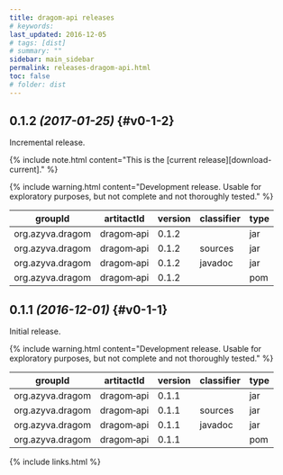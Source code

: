 ```yaml
---
title: dragom-api releases
# keywords:
last_updated: 2016-12-05
# tags: [dist]
# summary: ""
sidebar: main_sidebar
permalink: releases-dragom-api.html
toc: false
# folder: dist
---
```


## 0.1.2 *(2017-01-25)* {#v0-1-2}

Incremental release.

{% include note.html content="This is the [current release][download-current]." %}

{% include warning.html content="Development release. Usable for exploratory purposes, but not complete and not thoroughly tested." %}

groupId         |artitactId      |version|classifier|type  |
----------------|----------------|-------|----------|------|
org.azyva.dragom|dragom&#8209;api|0.1.2  |          |jar   |<a class="no_icon" href="http://repo1.maven.org/maven2/org/azyva/dragom/dragom-api/0.1.2/dragom-api-0.1.2.jar" download><span class="glyphicon glyphicon-download"/></a>
org.azyva.dragom|dragom&#8209;api|0.1.2  |sources   |jar   |<a class="no_icon" href="http://repo1.maven.org/maven2/org/azyva/dragom/dragom-api/0.1.2/dragom-api-0.1.2-sources.jar" download><span class="glyphicon glyphicon-download"/></a>
org.azyva.dragom|dragom&#8209;api|0.1.2  |javadoc   |jar   |<a class="no_icon" href="http://repo1.maven.org/maven2/org/azyva/dragom/dragom-api/0.1.2/dragom-api-0.1.2-javadoc.jar" download><span class="glyphicon glyphicon-download"/></a>
org.azyva.dragom|dragom&#8209;api|0.1.2  |          |pom   |<a class="no_icon" href="http://repo1.maven.org/maven2/org/azyva/dragom/dragom-api/0.1.2/dragom-api-0.1.2.pom" download><span class="glyphicon glyphicon-download"/></a>

## 0.1.1 *(2016-12-01)* {#v0-1-1}

Initial release.

{% include warning.html content="Development release. Usable for exploratory purposes, but not complete and not thoroughly tested." %}

groupId         |artitactId      |version|classifier|type  |
----------------|----------------|-------|----------|------|
org.azyva.dragom|dragom&#8209;api|0.1.1  |          |jar   |<a class="no_icon" href="http://repo1.maven.org/maven2/org/azyva/dragom/dragom-api/0.1.1/dragom-api-0.1.1.jar" download><span class="glyphicon glyphicon-download"/></a>
org.azyva.dragom|dragom&#8209;api|0.1.1  |sources   |jar   |<a class="no_icon" href="http://repo1.maven.org/maven2/org/azyva/dragom/dragom-api/0.1.1/dragom-api-0.1.1-sources.jar" download><span class="glyphicon glyphicon-download"/></a>
org.azyva.dragom|dragom&#8209;api|0.1.1  |javadoc   |jar   |<a class="no_icon" href="http://repo1.maven.org/maven2/org/azyva/dragom/dragom-api/0.1.1/dragom-api-0.1.1-javadoc.jar" download><span class="glyphicon glyphicon-download"/></a>
org.azyva.dragom|dragom&#8209;api|0.1.1  |          |pom   |<a class="no_icon" href="http://repo1.maven.org/maven2/org/azyva/dragom/dragom-api/0.1.1/dragom-api-0.1.1.pom" download><span class="glyphicon glyphicon-download"/></a>

{% include links.html %}